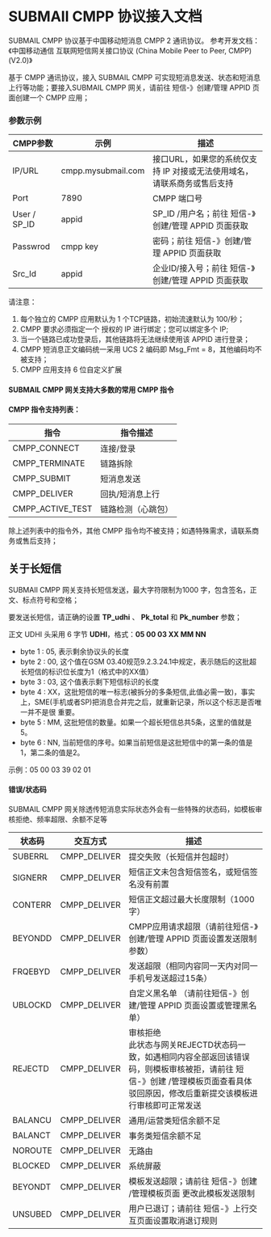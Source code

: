 # SUBMAIl CMPP 协议接入文档

SUBMAIL CMPP 协议基于中国移动短消息 CMPP 2 通讯协议。 
参考开发文档：《中国移动通信 互联网短信网关接口协议 (China Mobile Peer to Peer, CMPP) (V2.0)》



基于 CMPP 通讯协议，接入 SUBMAIL CMPP 可实现短消息发送、状态和短消息上行等功能；要接入SUBMAIL CMPP 网关，请前往 短信-》创建/管理 APPID 页面创建一个 CMPP 应用；





### 参数示例

| CMPP参数     | 示例               | 描述                                                         |
| ------------ | ------------------ | ------------------------------------------------------------ |
| IP/URL       | cmpp.mysubmail.com | 接口URL，如果您的系统仅支持 IP 对接或无法使用域名，请联系商务或售后支持 |
| Port         | 7890               | CMPP 端口号                                                  |
| User / SP_ID | appid              | SP_ID /用户名；前往 短信-》创建/管理 APPID 页面获取          |
| Passwrod     | cmpp key           | 密码；前往 短信-》创建/管理 APPID 页面获取                   |
| Src_Id       | appid              | 企业ID/接入号；前往 短信-》创建/管理 APPID 页面获取          |

请注意：

1. 每个独立的 CMPP 应用默认为 1 个TCP链路，初始流速默认为 100/秒；
2. CMPP 要求必须指定一个 授权的 IP 进行绑定；您可以绑定多个 IP;
3. 当一个链路已成功登录后，其他链路将无法继续使用该 APPID 进行登录；
4. CMPP 短消息正文编码统一采用 UCS 2 编码即 Msg_Fmt = 8，其他编码均不被支持；
5. CMPP 应用支持 6 位自定义扩展





#### SUBMAIL CMPP 网关支持大多数的常用 CMPP 指令

#### CMPP 指令支持列表：

| 指令             | 指令描述           |
| ---------------- | ------------------ |
| CMPP_CONNECT     | 连接/登录          |
| CMPP_TERMINATE   | 链路拆除           |
| CMPP_SUBMIT      | 短消息发送         |
| CMPP_DELIVER     | 回执/短消息上行    |
| CMPP_ACTIVE_TEST | 链路检测（心跳包） |

除上述列表中的指令外，其他 CMPP 指令均不被支持；如遇特殊需求，请联系商务或售后支持；



## 关于长短信

SUBMAIl CMPP 网关支持长短信发送，最大字符限制为1000 字，包含签名，正文、标点符号和空格；

要发送长短信，请正确的设置 **TP_udhi** 、 **Pk_total** 和 **Pk_number** 参数；

正文 UDHI 头采用 6 字节 **UDHI**，格式：**05 00 03 XX MM NN**

- byte 1 : 05, 表示剩余协议头的长度
- byte 2 : 00, 这个值在GSM 03.40规范9.2.3.24.1中规定，表示随后的这批超长短信的标识位长度为1（格式中的XX值）
- byte 3 : 03, 这个值表示剩下短信标识的长度
- byte 4 : XX，这批短信的唯一标志(被拆分的多条短信,此值必需一致)，事实上，SME(手机或者SP)把消息合并完之后，就重新记录，所以这个标志是否唯 一并不是很 重要。
- byte 5 : MM, 这批短信的数量。如果一个超长短信总共5条，这里的值就是5。
- byte 6 : NN, 当前短信的序号。如果当前短信是这批短信中的第一条的值是1，第二条的值是2。

示例：05 00 03 39 02 01





#### 错误/状态码

SUBMAIL CMPP 网关除透传短消息实际状态外会有一些特殊的状态码，如模板审核拒绝、频率超限、余额不足等

| 状态码  | 交互方式     | 描述                                                         |
| ------- | ------------ | ------------------------------------------------------------ |
| SUBERRL | CMPP_DELIVER | 提交失败（长短信并包超时）                                   |
| SIGNERR | CMPP_DELIVER | 短信正文未包含短信签名，或短信签名没有前置                   |
| CONTERR | CMPP_DELIVER | 短信正文超过最大长度限制（1000字）                           |
| BEYONDD | CMPP_DELIVER | CMPP应用请求超限（请前往短信-》创建/管理 APPID 页面设置发送限制参数） |
| FRQEBYD | CMPP_DELIVER | 发送超限（相同内容同一天内对同一手机号发送超过15条）         |
| UBLOCKD | CMPP_DELIVER | 自定义黑名单 （请前往短信-》创建/管理 APPID 页面设置或管理黑名单） |
| REJECTD | CMPP_DELIVER | 审核拒绝<br />此状态与网关REJECTD状态码一致，如遇相同内容全部返回该错误码，则模板审核被拒，请前往 短信-》创建 /管理模板页面查看具体驳回原因，修改后重新提交该模板进行审核即可正常发送 |
| BALANCU | CMPP_DELIVER | 通用/运营类短信余额不足                                      |
| BALANCT | CMPP_DELIVER | 事务类短信余额不足                                           |
| NOROUTE | CMPP_DELIVER | 无路由                                                       |
| BLOCKED | CMPP_DELIVER | 系统屏蔽                                                     |
| BEYONDT | CMPP_DELIVER | 模板发送超限；请前往 短信-》创建 /管理模板页面 更改此模板发送限制 |
| UNSUBED | CMPP_DELIVER | 用户已退订；请前往 短信-》上行交互页面设置取消退订规则       |

